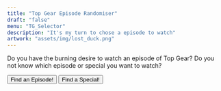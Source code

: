 ```yaml
---
title: "Top Gear Episode Randomiser"
draft: "false"
menu: "TG_Selector"
description: "It's my turn to chose a episode to watch"
artwork: "assets/img/lost_duck.png"
---
```

<p>Do you have the burning desire to watch an episode of Top Gear? Do you not know which episode or special you want to watch?</p>
<div id="watcher"></div>
<button type="button" onclick="display_series_episode()">Find an Episode!</button>
<button type="button" onclick="display_special()">Find a Special!</button>
<script>
    function display_special(){
        // Special,["title",TMDB_link,Series,Episode,BBC_iPlayer_Link]
        var specials = {
            1:["The Top Gear Winter Olympics","https://www.themoviedb.org/tv/45-top-gear/season/7/episode/7",7,7,"https://www.bbc.co.uk/iplayer/episode/b0074g7r/top-gear-series-7-7-winter-olympics-special"],
            2:["USA","https://www.themoviedb.org/tv/45-top-gear/season/9/episode/3",9,3,"https://www.bbc.co.uk/iplayer/episode/b0074gdc/top-gear-series-9-3-usa-special"],
            3:["Polar","https://www.themoviedb.org/tv/45-top-gear/season/0/episode/12",9,7,"https://www.bbc.co.uk/iplayer/episode/b007v18p/top-gear-series-9-7-polar-challenge"],
            4:["Botswana","https://www.themoviedb.org/tv/45-top-gear/season/10/episode/4",10,4,"https://www.bbc.co.uk/iplayer/episode/b0087f0s/top-gear-series-10-4-botswana-special"],
            5:["Vietnam","https://www.themoviedb.org/tv/45-top-gear/season/12/episode/8",12,8,"https://www.bbc.co.uk/iplayer/episode/b00gfhsn/top-gear-series-12-episode-8"],
            6:["Bolivia","https://www.themoviedb.org/tv/45-top-gear/season/14/episode/6",14,6,"https://www.bbc.co.uk/iplayer/episode/b00pm34y/top-gear-series-14-6-bolivia-special"],
            7:["East Coast","https://www.themoviedb.org/tv/45-top-gear/season/0/episode/33",15,7,"https://www.bbc.co.uk/iplayer/episode/b00x2pq7/top-gear-series-15-7-east-coast-road-trip?seriesId=b00sym5n"],
            8:["Middle East","https://www.themoviedb.org/tv/45-top-gear/season/0/episode/34",15,8,"https://www.bbc.co.uk/iplayer/episode/b00x31wf/top-gear-middle-east-special"],
            9:["India","https://www.themoviedb.org/tv/45-top-gear/season/0/episode/38",17,7,"https://www.bbc.co.uk/iplayer/episode/b018ydx6/top-gear-india-special"],
            10:["Africa","https://www.themoviedb.org/tv/45-top-gear/season/19/episode/6",19,6,"https://www.bbc.co.uk/iplayer/episode/b01r5xcq/top-gear-series-19-6-africa-special-part-1"],
            11:["Burma","https://www.themoviedb.org/tv/45-top-gear/season/21/episode/6",21,6,"https://www.bbc.co.uk/iplayer/episode/b03yb69g/top-gear-series-21-6-burma-special-part-1"],
            12:["Patagonia","https://www.themoviedb.org/tv/45-top-gear/season/0/episode/68",22,0,"https://www.bbc.co.uk/iplayer/episode/b04ww8hj/top-gear-patagonia-special-part-1?seriesId=b06hldw6"]
        }
        special_no = Math.floor((Math.random()*12)+1)
        document.getElementById("watcher").innerHTML = "<p>"+specials[special_no][0]+" Special</p><p>Series "+specials[special_no][2]+"</p><p>Episode "+specials[special_no][3]+"</p><a href='"+specials[special_no][1]+"'><button>View Episode Details on TMDB</button></a><a href='"+specials[special_no][4]+"'><button>Play on BBC iPlayer</button></a>"
    }
    function display_series_episode(){
        var info_dict = {
            //Series:[total_episodes,[ep_1_iPlayer_link,ep_2_iPlayer_link,..]]
            1:[10,["p00yzpg2/top-gear-series-1-episode-1?seriesId=p00whzyg","p00yzqc0/top-gear-series-1-episode-2?seriesId=p00whzyg","p00yzqgf/top-gear-series-1-episode-3?seriesId=p00whzyg","p00yzqph/top-gear-series-1-episode-4?seriesId=p00whzyg","p00yzskq/top-gear-series-1-episode-5?seriesId=p00whzyg","p00yzt3m/top-gear-series-1-episode-6?seriesId=p00whzyg","p00yztbf/top-gear-series-1-episode-7?seriesId=p00whzyg","p00yzthw/top-gear-series-1-episode-8?seriesId=p00whzyg","p00yztms/top-gear-series-1-episode-9?seriesId=p00whzyg","p00yztxg/top-gear-series-1-episode-10?seriesId=p00whzyg"]],
            2:[10,["p03rds4v/top-gear-series-2-episode-1?seriesId=p03jvn83","p03rds50/top-gear-series-2-episode-2?seriesId=p03jvn83","p03rds56/top-gear-series-2-episode-3?seriesId=p03jvn83","p03rds5f/top-gear-series-2-episode-4?seriesId=p03jvn83","p03rds5k/top-gear-series-2-episode-5?seriesId=p03jvn83","p03rds5m/top-gear-series-2-episode-6?seriesId=p03jvn83","p03rds5q/top-gear-series-2-episode-7?seriesId=p03jvn83","p03rds5s/top-gear-series-2-episode-8?seriesId=p03jvn83","p03rds5x/top-gear-series-2-episode-9?seriesId=p03jvn83","p03rds61/top-gear-series-2-episode-10?seriesId=p03jvn83"]],
            3:[10,["p036g8cx/top-gear-series-3-episode-1?seriesId=p033w6mt","p036g8d0/top-gear-series-3-episode-2?seriesId=p033w6mt","p036g8d3/top-gear-series-3-episode-3?seriesId=p033w6mt","p036g8d6/top-gear-series-3-episode-4?seriesId=p033w6mt","p036g8dc/top-gear-series-3-episode-5?seriesId=p033w6mt","p036g8dg/top-gear-series-3-episode-6?seriesId=p033w6mt","p036g8dl/top-gear-series-3-episode-7?seriesId=p033w6mt","p036g8dv/top-gear-series-3-episode-8?seriesId=p033w6mt","p036g8dx/top-gear-series-3-episode-9?seriesId=p033w6mt","p036g8f2/top-gear-series-3-10-best-of-series-3?seriesId=p033w6mt"]],
            4:[10,["p03rds67/top-gear-series-4-episode-1?seriesId=p03jw1zh","p03rds6g/top-gear-series-4-episode-2?seriesId=p03jw1zh","p03rds6n/top-gear-series-4-episode-3?seriesId=p03jw1zh","p03rds6v/top-gear-series-4-episode-4?seriesId=p03jw1zh","p03rds6x/top-gear-series-4-episode-5?seriesId=p03jw1zh","p03rds72/top-gear-series-4-episode-6?seriesId=p03jw1zh","p03rds79/top-gear-series-4-episode-7?seriesId=p03jw1zh","p03rds7c/top-gear-series-4-episode-8?seriesId=p03jw1zh","p03rds7h/top-gear-series-4-episode-9?seriesId=p03jw1zh","p03rds7m/top-gear-series-4-episode-10?seriesId=p03jw1zh"]],
            5:[9,["p03rds7r/top-gear-series-5-episode-1?seriesId=p03jw4zr","p03rds7w/top-gear-series-5-episode-2?seriesId=p03jw4zr","p03rds7z/top-gear-series-5-episode-3?seriesId=p03jw4zr","p09v87vz/top-gear-series-5-episode-4?seriesId=p03jw4zr","p03rds81/top-gear-series-5-episode-5?seriesId=p03jw4zr","p03rds86/top-gear-series-5-episode-6?seriesId=p03jw4zr","p03rds89/top-gear-series-5-episode-7?seriesId=p03jw4zr","p03rds8f/top-gear-series-5-episode-8?seriesId=p03jw4zr","p03rds8k/top-gear-series-5-episode-9?seriesId=p03jw4zr"]],
            6:[11,["b0078wsh/top-gear-series-6-episode-1?seriesId=b007q8vv","b0078wvp/top-gear-series-6-episode-2?seriesId=b007q8vv","b0078x0p/top-gear-series-6-episode-3?seriesId=b007q8vv","b0078x3y/top-gear-series-6-episode-4?seriesId=b007q8vv","b0078x75/top-gear-series-6-episode-5?seriesId=b007q8vv","b0078xb7/top-gear-series-6-episode-6?seriesId=b007q8vv","b007vkt4/top-gear-series-6-episode-7?seriesId=b007q8vv","b0078xhc/top-gear-series-6-episode-8?seriesId=b007q8vv","b0078xkx/top-gear-series-6-episode-9?seriesId=b007q8vv","b0078xmp/top-gear-series-6-episode-10?seriesId=b007q8vv","b0078xql/top-gear-series-6-episode-11?seriesId=b007q8vv"]],
            7:[7,["b0074g34/top-gear-series-7-episode-1?seriesId=b007gh9t","b0074g3w/top-gear-series-7-episode-2?seriesId=b007gh9t","b0074g4k/top-gear-series-7-episode-3?seriesId=b007gh9t","b0078zdv/top-gear-series-7-episode-4?seriesId=b007gh9t","b0078zj1/top-gear-series-7-episode-5?seriesId=b007gh9t","b0074g6l/top-gear-series-7-episode-6?seriesId=b007gh9t","b0074g7r/top-gear-series-7-7-winter-olympics-special?seriesId=b007gh9t"]],
            8:[9,["b0074ftl/top-gear-series-8-episode-1?seriesId=b0084kmp","b0074fv1/top-gear-series-8-episode-2?seriesId=b0084kmp","b0074fvk/top-gear-series-8-episode-3?seriesId=b0084kmp","b0074fw0/top-gear-series-8-episode-4?seriesId=b0084kmp","b0074fwh/top-gear-series-8-episode-5?seriesId=b0084kmp","b0074fst/top-gear-series-8-episode-7?seriesId=b0084kmp","b0074ft5/top-gear-series-8-episode-8?seriesId=b0084kmp","b0074gb6/top-gear-series-8-9-best-of-british?seriesId=b0084kmp"]],
            9:[7,["b0074gbw/top-gear-series-9-episode-1?seriesId=b006ttd9","b0074gkn/top-gear-series-9-episode-2?seriesId=b006ttd9","b0074gdc/top-gear-series-9-3-usa-special?seriesId=b006ttd9","b0074gf0/top-gear-series-9-episode-4?seriesId=b006ttd9","b0074gmw/top-gear-series-9-episode-5?seriesId=b006ttd9","b0074gnn/top-gear-series-9-episode-6?seriesId=b006ttd9","b007v18p/top-gear-series-9-7-polar-challenge?seriesId=b006ttd9"]],
            10:[10,["b00828fn/top-gear-series-10-episode-1?seriesId=b0082ctt","b0082fwm/top-gear-series-10-episode-2?seriesId=b0082ctt","b00875kf/top-gear-series-10-episode-3?seriesId=b0082ctt","b0087f0s/top-gear-series-10-4-botswana-special?seriesId=b0082ctt","b008czf4/top-gear-series-10-episode-5?seriesId=b0082ctt","b008d0fb/top-gear-series-10-episode-6?seriesId=b0082ctt","b008d36h/top-gear-series-10-episode-7?seriesId=b0082ctt","b008gzy6/top-gear-series-10-episode-8?seriesId=b0082ctt","b008h368/top-gear-series-10-episode-9?seriesId=b0082ctt","b008m4dy/top-gear-series-10-episode-10?seriesId=b0082ctt"]],
            11:[6,["b00cbmbl/top-gear-series-11-episode-1?seriesId=b00cc4rp","b00ccfj0/top-gear-series-11-episode-2?seriesId=b00cc4rp","b00cgprk/top-gear-series-11-episode-3?seriesId=b00cc4rp","b00cl43b/top-gear-series-11-episode-4?seriesId=b00cc4rp","b00cq4w4/top-gear-series-11-episode-5?seriesId=b00cc4rp","b00cv2s3/top-gear-series-11-episode-6?seriesId=b00cc4rp"]],
            12:[8,["b00fq1gj/top-gear-series-12-episode-1?seriesId=b00fj1rb","b00fm0xc/top-gear-series-12-episode-2?seriesId=b00fj1rb","b00fq31w/top-gear-series-12-episode-3?seriesId=b00fj1rb","b00ftlv6/top-gear-series-12-episode-4?seriesId=b00fj1rb","b00fys1m/top-gear-series-12-episode-5?seriesId=b00fj1rb","b00g2gml/top-gear-series-12-episode-6?seriesId=b00fj1rb","b00g7dw0/top-gear-series-12-episode-7?seriesId=b00fj1rb","b00gfhsn/top-gear-series-12-episode-8?seriesId=b00fj1rb"]],
            13:[7,["b00lff2s/top-gear-series-13-episode-1?seriesId=b00lgl2p","b00lkmth/top-gear-series-13-episode-2?seriesId=b00lgl2p","b00lnd97/top-gear-series-13-episode-3?seriesId=b00lgl2p","b00lr4wc/top-gear-series-13-episode-4?seriesId=b00lgl2p","b00lvf71/top-gear-series-13-episode-5?seriesId=b00lgl2p","b00ly0x6/top-gear-series-13-episode-6?seriesId=b00lgl2p","b00m196z/top-gear-series-13-episode-7?seriesId=b00lgl2p",]],
            14:[7,["b00p1lgb/top-gear-series-14-episode-1?seriesId=b00p2h6p","b00p1ny1/top-gear-series-14-episode-2?seriesId=b00p2h6p","b00p4z1y/top-gear-series-14-episode-3?seriesId=b00p2h6p","b00p8jnc/top-gear-series-14-episode-4?seriesId=b00p2h6p","b00plqcw/top-gear-series-14-episode-5?seriesId=b00p2h6p","b00pm34y/top-gear-series-14-6-bolivia-special?seriesId=b00p2h6p","b00pws33/top-gear-series-14-episode-7?seriesId=b00p2h6p"]],
            15:[8,["b00syxz4/top-gear-series-15-episode-1?seriesId=b00sym5n","b00t0yw2/top-gear-series-15-episode-2?seriesId=b00sym5n","b00t3t7s/top-gear-series-15-episode-3?seriesId=b00sym5n","b00t5v96/top-gear-series-15-episode-4?seriesId=b00sym5n","b00t8qfb/top-gear-series-15-episode-5?seriesId=b00sym5n","b00tbs3z/top-gear-series-15-episode-6?seriesId=b00sym5n","b00x2pq7/top-gear-series-15-7-east-coast-road-trip?seriesId=b00sym5n","b00x31wf/top-gear-middle-east-special?seriesId=b00sym5n"]],
            16:[6,["b00y469f/top-gear-series-16-episode-1?seriesId=b00x31w1","b00yb5jr/top-gear-series-16-episode-2?seriesId=b00x31w1","b00yl8mx/top-gear-series-16-episode-3?seriesId=b00x31w1","b00ymwfn/top-gear-series-16-episode-4?seriesId=b00x31w1","b00yvcm7/top-gear-series-16-episode-5?seriesId=b00x31w1","b00z57tz/top-gear-series-16-episode-6?seriesId=b00x31w1"]],
            17:[7,["b0129r3z/top-gear-series-17-episode-1?seriesId=b0129r1d","b012c3bz/top-gear-series-17-episode-2?seriesId=b0129r1d","b012m668/top-gear-series-17-episode-3?seriesId=b0129r1d","b012qrz1/top-gear-series-17-episode-4?seriesId=b0129r1d","b012x158/top-gear-series-17-episode-5?seriesId=b0129r1d","b0133rm5/top-gear-series-17-episode-6?seriesId=b0129r1d","b018ydx6/top-gear-india-special?seriesId=b0129r1d"]],
            18:[7,["b01bmq59/top-gear-series-18-episode-1?seriesId=b01bmpsx","b01brd8t/top-gear-series-18-episode-2?seriesId=b01bmpsx","b01c7x0r/top-gear-series-18-episode-3?seriesId=b01bmpsx","b01cks3v/top-gear-series-18-episode-4?seriesId=b01bmpsx","b01cytpx/top-gear-series-18-episode-5?seriesId=b01bmpsx","b01db7nt/top-gear-series-18-episode-6?seriesId=b01bmpsx","b01dljnx/top-gear-series-18-episode-7?seriesId=b01bmpsx"]],
            19:[6,["b01qh2xl/top-gear-series-19-episode-1?seriesId=b01qh2vz","b01qmn70/top-gear-series-19-episode-2?seriesId=b01qh2vz","b01qqyr8/top-gear-series-19-episode-3?seriesId=b01qh2vz","b01qyjnh/top-gear-series-19-episode-4?seriesId=b01qh2vz","b01r2ckq/top-gear-series-19-episode-5?seriesId=b01qh2vz","b01r5xcq/top-gear-series-19-6-africa-special-part-1?seriesId=b01qh2vz"]],
            20:[6,["b036nplm/top-gear-series-20-episode-1?seriesId=b036npk6","b036v7np/top-gear-series-20-episode-2?seriesId=b036npk6","b0371dc3/top-gear-series-20-episode-3?seriesId=b036npk6","b037lgfl/top-gear-series-20-episode-4?seriesId=b036npk6","b037x8f7/top-gear-series-20-episode-5?seriesId=b036npk6","b0388dsx/top-gear-series-20-episode-6?seriesId=b036npk6"]],
            21:[6,["b03tzcbb/top-gear-series-21-episode-1?seriesId=b03tzc5l","b03vp5dw/top-gear-series-21-episode-2?seriesId=b03tzc5l","b03wc9v7/top-gear-series-21-episode-3?seriesId=b03tzc5l","b03x14r9/top-gear-series-21-episode-4?seriesId=b03tzc5l","b03xpmwk/top-gear-series-21-episode-5?seriesId=b03tzc5l","b03yb69g/top-gear-series-21-6-burma-special-part-1?seriesId=b03tzc5l"]],
            22:[8,["b0516rld/top-gear-series-22-episode-1?seriesId=p02gwws5","b051zzb4/top-gear-series-22-episode-2?seriesId=p02gwws5","b052r1b5/top-gear-series-22-episode-3?seriesId=p02gwws5","b053jcd5/top-gear-series-22-episode-4?seriesId=p02gwws5","b05469cm/top-gear-series-22-episode-5?seriesId=p02gwws5","b05517q7/top-gear-series-22-episode-6?seriesId=p02gwws5","b055qsq1/top-gear-series-22-episode-7?seriesId=p02gwws5","b05n7bnw/top-gear-series-22-episode-8?seriesId=p02gwws5"]],
        }
        series = Math.floor((Math.random()*22)+1);
        episode = Math.floor((Math.random()*info_dict[series][0])+1);
        document.getElementById("watcher").innerHTML = "<p>Series "+series+"</p><p>Episode "+episode+"</p><a href='https://www.themoviedb.org/tv/45-top-gear/season/"+series+"/episode/"+episode+"'><button>View Episode Details on TMDB</button></a><a href='https://www.bbc.co.uk/iplayer/episode/"+info_dict[series][1][episode-1]+"'><button>Play on BBC iPlayer</button></a>"
    }
</script>